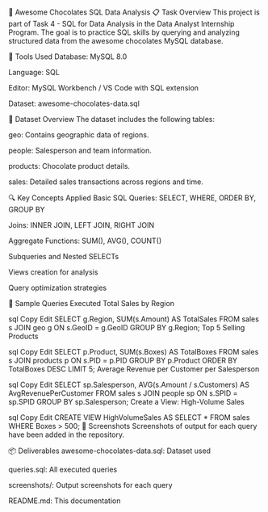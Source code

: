 🍫 Awesome Chocolates SQL Data Analysis
📋 Task Overview
This project is part of Task 4 - SQL for Data Analysis in the Data Analyst Internship Program. The goal is to practice SQL skills by querying and analyzing structured data from the awesome chocolates MySQL database.

🧰 Tools Used
Database: MySQL 8.0

Language: SQL

Editor: MySQL Workbench / VS Code with SQL extension

Dataset: awesome-chocolates-data.sql

📁 Dataset Overview
The dataset includes the following tables:

geo: Contains geographic data of regions.

people: Salesperson and team information.

products: Chocolate product details.

sales: Detailed sales transactions across regions and time.

🔍 Key Concepts Applied
Basic SQL Queries: SELECT, WHERE, ORDER BY, GROUP BY

Joins: INNER JOIN, LEFT JOIN, RIGHT JOIN

Aggregate Functions: SUM(), AVG(), COUNT()

Subqueries and Nested SELECTs

Views creation for analysis

Query optimization strategies

🧪 Sample Queries Executed
Total Sales by Region

sql
Copy
Edit
SELECT g.Region, SUM(s.Amount) AS TotalSales
FROM sales s
JOIN geo g ON s.GeoID = g.GeoID
GROUP BY g.Region;
Top 5 Selling Products

sql
Copy
Edit
SELECT p.Product, SUM(s.Boxes) AS TotalBoxes
FROM sales s
JOIN products p ON s.PID = p.PID
GROUP BY p.Product
ORDER BY TotalBoxes DESC
LIMIT 5;
Average Revenue per Customer per Salesperson

sql
Copy
Edit
SELECT sp.Salesperson, AVG(s.Amount / s.Customers) AS AvgRevenuePerCustomer
FROM sales s
JOIN people sp ON s.SPID = sp.SPID
GROUP BY sp.Salesperson;
Create a View: High-Volume Sales

sql
Copy
Edit
CREATE VIEW HighVolumeSales AS
SELECT * FROM sales
WHERE Boxes > 500;
📸 Screenshots
Screenshots of output for each query have been added in the repository.

📦 Deliverables
awesome-chocolates-data.sql: Dataset used

queries.sql: All executed queries

screenshots/: Output screenshots for each query

README.md: This documentation
